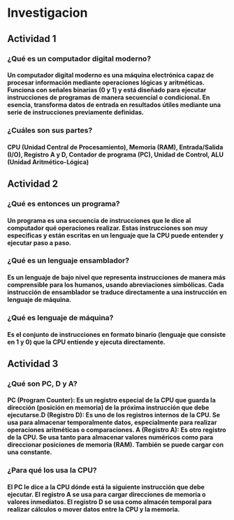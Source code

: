 # Investigacion

## Actividad 1

### ¿Qué es un computador digital moderno?
#### Un computador digital moderno es una máquina electrónica capaz de procesar información mediante operaciones lógicas y aritméticas. Funciona con señales binarias (0 y 1) y está diseñado para ejecutar instrucciones de programas de manera secuencial o condicional. En esencia, transforma datos de entrada en resultados útiles mediante una serie de instrucciones previamente definidas.

### ¿Cuáles son sus partes?
#### CPU (Unidad Central de Procesamiento), Memoria (RAM), Entrada/Salida (I/O), Registro A y D, Contador de programa (PC), Unidad de Control, ALU (Unidad Aritmético-Lógica)



## Actividad 2

### ¿Qué es entonces un programa?
#### Un programa es una secuencia de instrucciones que le dice al computador qué operaciones realizar. Estas instrucciones son muy específicas y están escritas en un lenguaje que la CPU puede entender y ejecutar paso a paso.

### ¿Qué es un lenguaje ensamblador?
#### Es un lenguaje de bajo nivel que representa instrucciones de manera más comprensible para los humanos, usando abreviaciones simbólicas. Cada instrucción de ensamblador se traduce directamente a una instrucción en lenguaje de máquina.

### ¿Qué es lenguaje de máquina?
#### Es el conjunto de instrucciones en formato binario (lenguaje que consiste en 1 y 0) que la CPU entiende y ejecuta directamente. 



## Actividad 3

### ¿Qué son PC, D y A?
#### PC (Program Counter): Es un registro especial de la CPU que guarda la dirección (posición en memoria) de la próxima instrucción que debe ejecutarse.D (Registro D): Es uno de los registros internos de la CPU. Se usa para almacenar temporalmente datos, especialmente para realizar operaciones aritméticas o comparaciones. A (Registro A): Es otro registro de la CPU. Se usa tanto para almacenar valores numéricos como para direccionar posiciones de memoria (RAM). También se puede cargar con una constante.

### ¿Para qué los usa la CPU?
#### El PC le dice a la CPU dónde está la siguiente instrucción que debe ejecutar. El registro A se usa para cargar direcciones de memoria o valores inmediatos. El registro D se usa como almacén temporal para realizar cálculos o mover datos entre la CPU y la memoria.